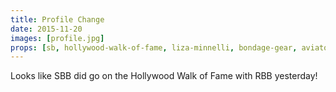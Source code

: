 ```yaml
---
title: Profile Change
date: 2015-11-20
images: [profile.jpg]
props: [sb, hollywood-walk-of-fame, liza-minnelli, bondage-gear, aviators]
---
```

Looks like SBB did go on the Hollywood Walk of Fame with RBB yesterday!
